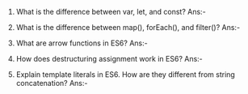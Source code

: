 1) What is the difference between var, let, and const? 
Ans:- 


2) What is the difference between map(), forEach(), and filter()?
Ans:-


3) What are arrow functions in ES6?
Ans:- 


4) How does destructuring assignment work in ES6?
Ans:-


5) Explain template literals in ES6. How are they different from string concatenation?
Ans:-